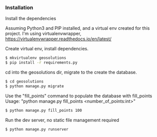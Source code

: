 ### Installation

Install the dependencies 

Assuming Python3 and PIP installed, and a virtual env created for this project.
I'm using virtualenvwrapper, https://virtualenvwrapper.readthedocs.io/en/latest/

Create virtual env, install dependencies.

```sh
$ mkvirtualenv geosolutions
$ pip install -r requirements.py
```

cd into the geosolutions dir, migrate to the create the database.

```sh
$ cd geosolutions
$ python manage.py migrate
```

Use the "fill_points" command to populate the database with fill_points
Usage: "python manage.py fill_points <number_of_points:int>"

```sh
$ python manage.py fill_points 100
```

Run the dev server, no static file management required
```sh
$ python manage.py runserver
```